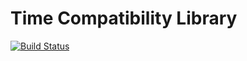 Time Compatibility Library
=======================================================

[![Build Status](https://travis-ci.org/lasp-lang/time_compat.svg?branch=master)](https://travis-ci.org/lasp-lang/time_compat)
